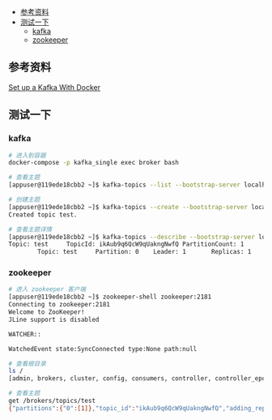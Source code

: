 - [参考资料](#参考资料)
- [测试一下](#测试一下)
  - [kafka](#kafka)
  - [zookeeper](#zookeeper)

## 参考资料

[Set up a Kafka With Docker](https://developer.confluent.io/quickstart/kafka-docker/)

## 测试一下

### kafka

```sh
# 进入到容器
docker-compose -p kafka_single exec broker bash

# 查看主题
[appuser@119ede18cbb2 ~]$ kafka-topics --list --bootstrap-server localhost:9092

# 创建主题
[appuser@119ede18cbb2 ~]$ kafka-topics --create --bootstrap-server localhost:9092 --topic test
Created topic test.

# 查看主题详情
[appuser@119ede18cbb2 ~]$ kafka-topics --describe --bootstrap-server localhost:9092 --topic test
Topic: test     TopicId: ikAub9q6QcW9qUakngNwfQ PartitionCount: 1       ReplicationFactor: 1    Configs:
        Topic: test     Partition: 0    Leader: 1       Replicas: 1     Isr: 1

```

### zookeeper

```sh
# 进入 zookeeper 客户端
[appuser@119ede18cbb2 ~]$ zookeeper-shell zookeeper:2181
Connecting to zookeeper:2181
Welcome to ZooKeeper!
JLine support is disabled

WATCHER::

WatchedEvent state:SyncConnected type:None path:null

# 查看根目录
ls /
[admin, brokers, cluster, config, consumers, controller, controller_epoch, feature, isr_change_notification, latest_producer_id_block, log_dir_event_notification, zookeeper]

# 查看主题
get /brokers/topics/test
{"partitions":{"0":[1]},"topic_id":"ikAub9q6QcW9qUakngNwfQ","adding_replicas":{},"removing_replicas":{},"version":3}

```
